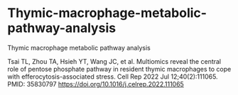 # Thymic-macrophage-metabolic-pathway-analysis
Thymic macrophage metabolic pathway analysis

Tsai TL, Zhou TA, Hsieh YT, Wang JC, et al. Multiomics reveal the central role of pentose phosphate pathway in resident thymic macrophages to cope with efferocytosis-associated stress. Cell Rep 2022 Jul 12;40(2):111065. PMID: 35830797 
https://doi.org/10.1016/j.celrep.2022.111065
